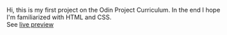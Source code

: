 Hi, this is my first project on the Odin Project Curriculum.
In the end I hope I'm familiarized with HTML and CSS. <br >
See [live preview](https://pedrogf45.github.io/google-homepage/)
